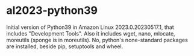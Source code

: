 # al2023-python39

Initial version of Python39 in Amazon Linux 2023.0.20230517.1, that includes "Development Tools".
Also it includes wget, nano, mlocate, moreutils (sponge is in moreutils).
No, python's none-standard packages are installed, beside pip, setuptools and wheel.

